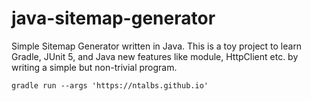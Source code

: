 # java-sitemap-generator
Simple Sitemap Generator written in Java. This is a toy project to learn Gradle, JUnit 5, and Java new features like module, HttpClient etc. by writing a simple but non-trivial program.

```
gradle run --args 'https://ntalbs.github.io'
```

